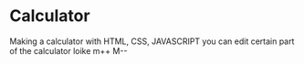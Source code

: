 # Calculator
Making a calculator with HTML, CSS, JAVASCRIPT
you can edit certain part of the calculator loike m++ M--
